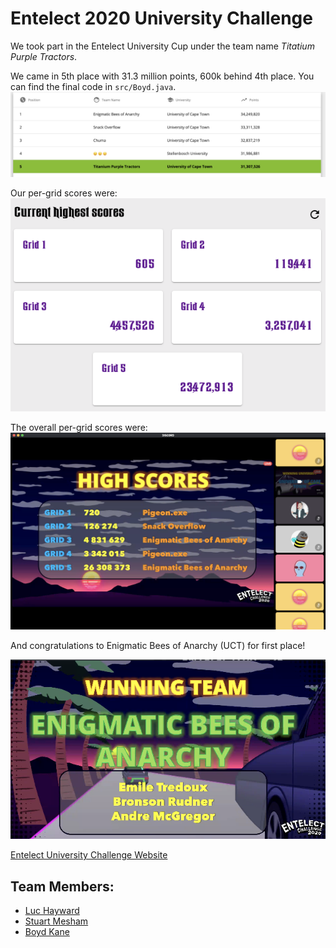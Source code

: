 # Entelect 2020 University Challenge

We took part in the Entelect University Cup under the team name *Titatium Purple Tractors*.

We came in 5th place with 31.3 million points, 600k behind 4th place.
You can find the final code in `src/Boyd.java`.
![](post.png)

Our per-grid scores were:
![](per.png)

The overall per-grid scores were:
![](grid.png)

And congratulations to Enigmatic Bees of Anarchy (UCT)
for first place!

![](win.png)

[Entelect University Challenge Website](https://challenge.entelect.co.za/university)


## Team Members:
* [Luc Hayward](https://github.com/LucHayward)
* [Stuart Mesham](https://github.com/StuartMesham)
* [Boyd Kane](https://github.com/beyarkay)

